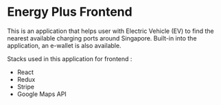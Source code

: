 # Energy Plus Frontend

This is an application that helps user with Electric Vehicle (EV) to find the nearest available charging ports around Singapore. Built-in into the application, an e-wallet is also available.

Stacks used in this application for frontend :
- React
- Redux
- Stripe
- Google Maps API
